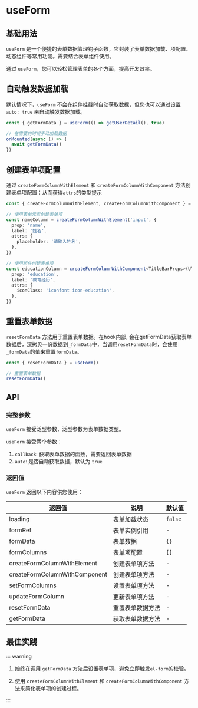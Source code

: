 # useForm

## 基础用法

`useForm` 是一个便捷的表单数据管理钩子函数，它封装了表单数据加载、项配置、动态组件等常用功能。需要结合表单组件使用。

通过 `useForm`，您可以轻松管理表单的各个方面，提高开发效率。

<preview path="../demo/use-form/basic.vue"></preview>

## 自动触发数据加载

默认情况下，`useForm` 不会在组件挂载时自动获取数据，但您也可以通过设置 `auto: true` 来自动触发数据加载。

```typescript
const { getFormData } = useForm(() => getUserDetail(), true)

// 在需要的时候手动加载数据
onMounted(async () => {
  await getFormData()
})
```

## 创建表单项配置

通过 `createFormColumnWithElement` 和 `createFormColumnWithComponent` 方法创建表单项配置：从而获得`attrs`的类型提示

```typescript
const { createFormColumnWithElement, createFormColumnWithComponent } = useForm()

// 使用表单元素创建表单项
const nameColumn = createFormColumnWithElement('input', {
  prop: 'name',
  label: '姓名',
  attrs: {
    placeholder: '请输入姓名',
  },
})

// 使用组件创建表单项
const educationColumn = createFormColumnWithComponent<TitleBarProps>(UTitleBar, {
  prop: 'education',
  label: '教育经历',
  attrs: {
    iconClass: 'iconfont icon-education',
  },
})
```

## 重置表单数据

`resetFormData` 方法用于重置表单数据。在hook内部, 会在getFormData获取表单数据后，深拷贝一份数据到`_formData`中，当调用`resetFormData`时，会使用`_formData`的值来重置`formData`。

```typescript
const { resetFormData } = useForm()

// 重置表单数据
resetFormData()
```

## API

### 完整参数

`useForm` 接受泛型参数，泛型参数为表单数据类型。

`useForm` 接受两个参数：

1. `callback`: 获取表单数据的函数，需要返回表单数据
2. `auto`: 是否自动获取数据，默认为 `true`

### 返回值

`useForm` 返回以下内容供您使用：

| 返回值                        | 说明             | 默认值  |
| ----------------------------- | ---------------- | ------- |
| loading                       | 表单加载状态     | `false` |
| formRef                       | 表单实例引用     | -       |
| formData                      | 表单数据         | `{}`    |
| formColumns                   | 表单项配置       | `[]`    |
| createFormColumnWithElement   | 创建表单项方法   | -       |
| createFormColumnWithComponent | 创建表单项方法   | -       |
| setFormColumns                | 设置表单项方法   | -       |
| updateFormColumn              | 更新表单项方法   | -       |
| resetFormData                 | 重置表单数据方法 | -       |
| getFormData                   | 获取表单数据方法 | -       |

## 最佳实践

::: warning

1. 始终在调用 `getFormData` 方法后设置表单项，避免立即触发`el-form`的校验。

2. 使用 `createFormColumnWithElement` 和 `createFormColumnWithComponent` 方法来简化表单项的创建过程。

:::
